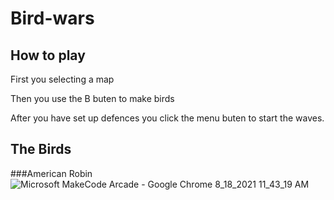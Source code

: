 # Bird-wars
 
## How to play 
First you selecting a map 

Then you use the B buten to make birds

After you have set up defences you click the menu buten to start the waves.

## The Birds


###American Robin 
![Microsoft MakeCode Arcade - Google Chrome 8_18_2021 11_43_19 AM](https://user-images.githubusercontent.com/59377840/129940031-62f7d867-e919-4cb1-af70-51293198a661.jpg)




